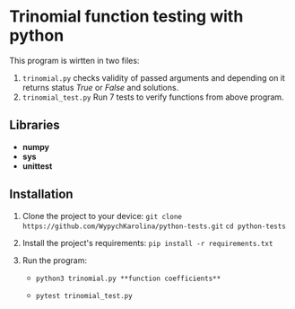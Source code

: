 # Trinomial function testing with python
This program is wirtten in two files:
1. ```trinomial.py```  checks validity of passed arguments and depending on it returns status *True* or *False* and solutions.
2. ```trinomial_test.py``` Run 7 tests to verify functions from above program.

## Libraries
* **numpy**
* **sys**
* **unittest**

## Installation
1. Clone the project to your device:
    `git clone  https://github.com/WypychKarolina/python-tests.git`
    `cd python-tests`

2. Install the project's requirements:
    `pip install -r requirements.txt`

3. Run the program:
    * `python3 trinomial.py **function coefficients**`

    * `pytest trinomial_test.py`






